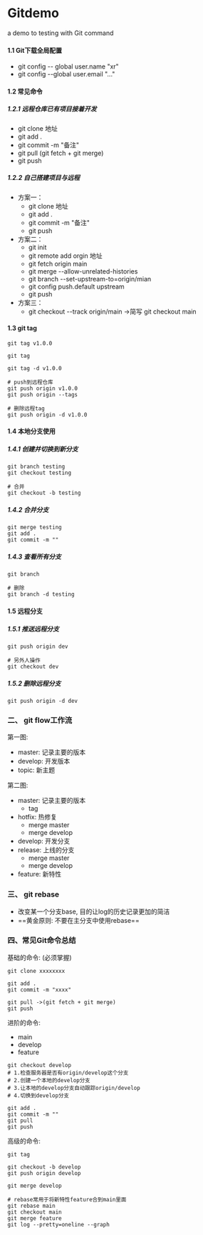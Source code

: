 # Gitdemo
a demo to testing with Git command


#### 1.1 Git下载全局配置

* git config -- global user.name "xr"
* git config --global user.email "..."



#### 1.2 常见命令

##### 1.2.1 远程仓库已有项目接着开发

* git clone 地址
* git add .
* git commit -m "备注"
* git pull (git fetch + git merge)
* git push



##### 1.2.2 自己搭建项目与远程

* 方案一：
  * git clone 地址
  * git add .
  * git commit -m "备注"
  * git push
* 方案二：
  * git init
  * git remote add orgin 地址
  * git fetch origin main
  * git merge --allow-unrelated-histories
  * git branch --set-upstream-to=origin/mian
  * git config push.default upstream
  * git push
* 方案三：
  * git checkout --track origin/main ->简写 git checkout main



#### 1.3 git tag

```shell
git tag v1.0.0

git tag

git tag -d v1.0.0

# push到远程仓库
git push origin v1.0.0
git push origin --tags

# 删除远程tag
git push origin -d v1.0.0
```



#### 1.4 本地分支使用

##### 1.4.1 创建并切换到新分支

```shell
git branch testing
git checkout testing

# 合并
git checkout -b testing
```



##### 1.4.2 合并分支

```shell
git merge testing
git add .
git commit -m ""
```



##### 1.4.3 查看所有分支

```shell
git branch

# 删除
git branch -d testing
```



#### 1.5 远程分支

##### 1.5.1 推送远程分支

```shell
git push origin dev

# 另外人操作
git checkout dev
```



##### 1.5.2 删除远程分支

```shell
git push origin -d dev
```



### 二、 git flow工作流

第一图:

* master: 记录主要的版本
* develop: 开发版本
* topic: 新主题



第二图:

* master: 记录主要的版本
  * tag
* hotfix: 热修复
  * merge master
  * merge develop
* develop: 开发分支
* release: 上线的分支
  * merge master
  * merge develop
* feature: 新特性



### 三、 git rebase

* 改变某一个分支base, 目的让log的历史记录更加的简洁
* ==黄金原则: 不要在主分支中使用rebase==



### 四、常见Git命令总结

基础的命令: (必须掌握)

```shell
git clone xxxxxxxx

git add .
git commit -m "xxxx"

git pull ->(git fetch + git merge)
git push
```



进阶的命令:

* main
* develop
* feature

```shell
git checkout develop
# 1.检查服务器是否有origin/develop这个分支
# 2.创建一个本地的develop分支
# 3.让本地的develop分支自动跟踪origin/develop
# 4.切换到develop分支

git add .
git commit -m ""
git pull
git push
```



高级的命令:

```shell
git tag

git checkout -b develop
git push origin develop

git merge develop

# rebase常用于将新特性feature合到main里面
git rebase main
git checkout main
git merge feature
git log --pretty=oneline --graph
```

